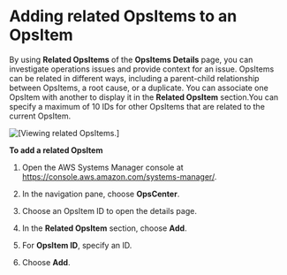 # Adding related OpsItems to an OpsItem<a name="OpsCenter-working-with-OpsItems-adding-related-OpsItems"></a>

By using **Related OpsItems** of the **OpsItems Details** page, you can investigate operations issues and provide context for an issue\. OpsItems can be related in different ways, including a parent\-child relationship between OpsItems, a root cause, or a duplicate\. You can associate one OpsItem with another to display it in the **Related OpsItem** section\.You can specify a maximum of 10 IDs for other OpsItems that are related to the current OpsItem\. 

![\[Viewing related OpsItems.\]](http://docs.aws.amazon.com/systems-manager/latest/userguide/images/OpsItems_working_scenario_4.png)

**To add a related OpsItem**

1. Open the AWS Systems Manager console at [https://console\.aws\.amazon\.com/systems\-manager/](https://console.aws.amazon.com/systems-manager/)\.

1. In the navigation pane, choose **OpsCenter**\.

1. Choose an OpsItem ID to open the details page\.

1. In the **Related OpsItem** section, choose **Add**\.

1. For **OpsItem ID**, specify an ID\.

1. Choose **Add**\.